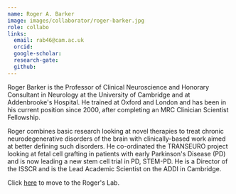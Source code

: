 ```yaml
---
name: Roger A. Barker
image: images/collaborator/roger-barker.jpg
role: collabo
links:
  email: rab46@cam.ac.uk
  orcid:
  google-scholar:
  research-gate:
  github:
---
```


Roger Barker is the Professor of Clinical Neuroscience and Honorary Consultant in Neurology at the University of Cambridge and at Addenbrooke's Hospital. He trained at Oxford and London and has been in his current position since 2000, after completing an MRC Clinician Scientist Fellowship.

Roger combines basic research looking at novel therapies to treat chronic neurodegenerative disorders of the brain with clinically-based work aimed at better defining such disorders. He co-ordinated the TRANSEURO project looking at fetal cell grafting in patients with early Parkinson's Disease (PD) and is now leading a new stem cell trial in PD, STEM-PD. He is a Director of the ISSCR and is the Lead Academic Scientist on the ADDI in Cambridge.

Click <a href="https://ccpp.cam.ac.uk/directory/Barker"> here</a>  to move to the Roger's Lab.
